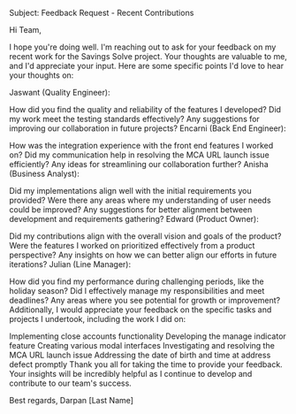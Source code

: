 Subject: Feedback Request - Recent Contributions

Hi Team,

I hope you're doing well. I'm reaching out to ask for your feedback on my recent work for the Savings Solve project. Your thoughts are valuable to me, and I'd appreciate your input. Here are some specific points I'd love to hear your thoughts on:

Jaswant (Quality Engineer):

How did you find the quality and reliability of the features I developed?
Did my work meet the testing standards effectively?
Any suggestions for improving our collaboration in future projects?
Encarni (Back End Engineer):

How was the integration experience with the front end features I worked on?
Did my communication help in resolving the MCA URL launch issue efficiently?
Any ideas for streamlining our collaboration further?
Anisha (Business Analyst):

Did my implementations align well with the initial requirements you provided?
Were there any areas where my understanding of user needs could be improved?
Any suggestions for better alignment between development and requirements gathering?
Edward (Product Owner):

Did my contributions align with the overall vision and goals of the product?
Were the features I worked on prioritized effectively from a product perspective?
Any insights on how we can better align our efforts in future iterations?
Julian (Line Manager):

How did you find my performance during challenging periods, like the holiday season?
Did I effectively manage my responsibilities and meet deadlines?
Any areas where you see potential for growth or improvement?
Additionally, I would appreciate your feedback on the specific tasks and projects I undertook, including the work I did on:

Implementing close accounts functionality
Developing the manage indicator feature
Creating various modal interfaces
Investigating and resolving the MCA URL launch issue
Addressing the date of birth and time at address defect promptly
Thank you all for taking the time to provide your feedback. Your insights will be incredibly helpful as I continue to develop and contribute to our team's success.

Best regards,
Darpan [Last Name]
